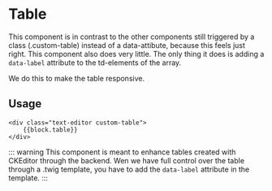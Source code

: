 # Table

This component is in contrast to the other components still triggered by a class (.custom-table) instead of a data-attibute, because this feels just right. This component also does very little. The only thing it does is adding a `data-label` attribute to the td-elements of the array.

We do this to make the table responsive.

## Usage

```TWIG
<div class="text-editor custom-table">
    {{block.table}}
</div>
```

::: warning
This component is meant to enhance tables created with CKEditor through the backend. Wen we have full control over the table through a .twig template, you have to add the `data-label` attribute in the template.
:::
